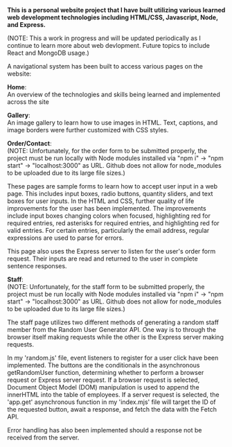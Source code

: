 **This is a personal website project that I have built utilizing various learned web development technologies including HTML/CSS, Javascript, Node, and Express.**  

(NOTE: This a work in progress and will be updated periodically as I continue to learn more about web devlopment. Future topics to include React and MongoDB usage.)   




A navigational system has been built to access various pages on the website:

**Home**:   
An overview of the technologies and skills being learned and implemented across the site

**Gallery**:   
An image gallery to learn how to use images in HTML. Text, captions, and image borders were further customized with CSS styles.

**Order/Contact**:  
(NOTE: Unfortunately, for the order form to be submitted properly, the project must be run locally with Node modules installed via "npm i" -> "npm start" -> "localhost:3000" as URL. Github does not allow for node_modules to be uploaded due to its large file sizes.)

These pages are sample forms to learn how to accept user input in a web page. This includes input boxes, radio buttons, quantity sliders, and text boxes for user inputs. In the HTML and CSS, further quality of life improvements for the user has been implemented. The improvements include input boxes changing colors when focused, highlighting red for required entries, red asterisks for required entries, and highlighting red for valid entries. For certain entries, particularly the email address, regular expressions are used to parse for errors.  

This page also uses the Express server to listen for the user's order form request. Their inputs are read and returned to the user in complete sentence responses.  

**Staff**:  
(NOTE: Unfortunately, for the staff form to be submitted properly, the project must be run locally with Node modules installed via "npm i" -> "npm start" -> "localhost:3000" as URL. Github does not allow for node_modules to be uploaded due to its large file sizes.)

The staff page utilizes two different methods of generating a random staff member from the Random User Generator API. One way is to through the browser itself making requests while the other is the Express server making requests.  

In my 'random.js' file, event listeners to register for a user click have been implemented. The buttons are the conditionals in the asynchronous getRandomUser function, determining whether to perform a browser request or Express server request. If a browser request is selected, Document Object Model (DOM) manipulation is used to append the innerHTML into the table of employees. If a server request is selected, the 'app.get' asynchronous function in my 'index.mjs' file will target the ID of the requested button, await a response, and fetch the data with the Fetch API.  

Error handling has also been implemented should a response not be received from the server.








